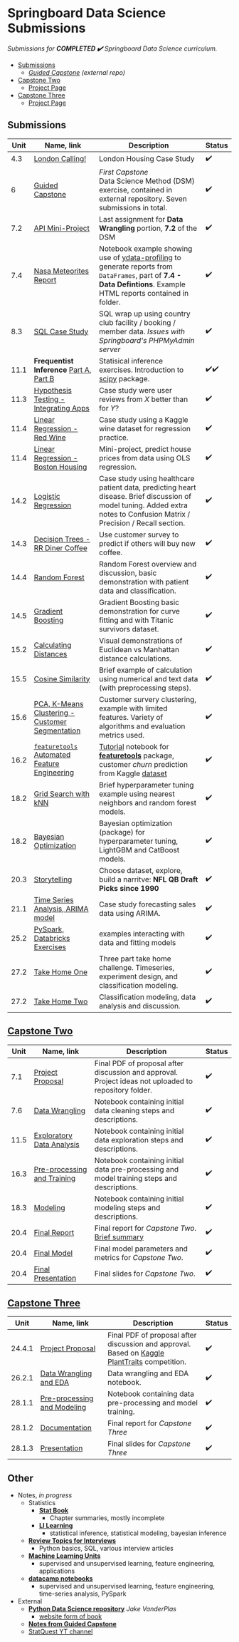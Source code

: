 # Springboard Data Science Submissions

*Submissions for **COMPLETED ✔️** Springboard Data Science curriculum.*

 - [Submissions](#Submissions)
   - *[Guided Capstone](https://github.com/NBPub/DataScienceGuidedCapstone) (external repo)*
 - [Capstone Two](#Capstone-Two)
   - [Project Page](/Capstone%20Two#capstone-two---audl-win-models)
 - [Capstone Three](#Capstone-Three)
   - [Project Page](/Capstone%20Three#planttraits2024-kaggle)

## Submissions

| Unit | Name, link | Description | Status |
|---------|-------|-------|----------|
| 4.3 | [London Calling!](/4.3%20London%20Calling!/Unit%204%20Challenge%20-%20Tier%203.ipynb) | London Housing Case Study  | ✔️ |
| 6 | [Guided Capstone](https://github.com/NBPub/DataScienceGuidedCapstone) | *First Capstone*<br>Data Science Method (DSM) exercise, contained in external repository. Seven submissions in total. | ✔️ |
| 7.2 | [API Mini-Project](/7.2.5%20API%20Mini-Project/api_data_wrangling_mini_project.ipynb) | Last assignment for **Data Wrangling** portion, **7.2** of the DSM | ✔️ |
| 7.4 | [Nasa Meteorites Report](/7.4.2%20Meteorites/meteorites.ipynb) | Notebook example showing use of [ydata-profiling](https://ydata-profiling.ydata.ai/docs/master/pages/getting_started/quickstart.html) to generate reports from `DataFrames`, part of **7.4 - Data Defintions**. Example HTML reports contained in folder. | ✔️ |
| 8.3 | [SQL Case Study](/8.3.3%20SQL%20Case%20Study/SQL_Country_Club.ipynb) | SQL wrap up using country club facility / booking / member data. *Issues with Springboard's PHPMyAdmin server*  | ✔️ |
| 11.1 | **Frequentist Inference** [Part A](/11.1%20Statistical%20Inference/Frequentist%20Inference%20Case%20Study%20-%20Part%20A.ipynb), [Part B](/11.1%20Statistical%20Inference/Frequentist%20Inference%20Case%20Study%20-%20Part%20B.ipynb)  | Statisical inference exercises. Introduction to [scipy](https://docs.scipy.org/doc/scipy/index.html) package.  | ✔️✔️ |
| 11.3 | [Hypothesis Testing - Integrating Apps](/11.3%20Hypothesis%20Testing/Case%20Study_Integrating%20Apps%20-%20Tier%203.ipynb)  | Case study were user reviews from *X* better than for *Y*? | ✔️ |
| 11.4 | [Linear Regression - Red Wine](/11.4%20Modeling_LinReg/Regression%20Case%20Study%20-%20Red%20Wine%20-%20Tier%203.ipynb) | Case study using a Kaggle wine dataset for regression practice.  | ✔️ |
| 11.4 | [Linear Regression - Boston Housing](/11.4%20LinReg_Boston%20Housing/Mini_Project_Linear_Regression.ipynb) | Mini-project, predict house prices from data using OLS regression.  | ✔️ |
| 14.2 | [Logistic Regression](/14.2%20Logistic%20Regression/Logistic%20Regression%20Advanced%20Case%20Study.ipynb) | Case study using healthcare patient data, predicting heart disease. Brief discussion of model tuning. Added extra notes to Confusion Matrix / Precision / Recall section.  | ✔️ |
| 14.3 | [Decision Trees - RR Diner Coffee](/14.3%20Decision%20Trees/Decision%20Tree%20Specialty%20Coffee%20Case%20Study%20-%20Tier%203.ipynb) | Use customer survey to predict if others will buy new coffee.  | ✔️ |
| 14.4 | [Random Forest](/14.4%20Random%20Forest/RandomForest_casestudy_covid19.ipynb) | Random Forest overview and discussion, basic demonstration with patient data and classification.  | ✔️ |
| 14.5 | [Gradient Boosting](/14.5%20Gradient%20Boosting/Gradient%20Boosting%20Case%20Study.ipynb) | Gradient Boosting basic demonstration for curve fitting and with Titanic survivors dataset.  | ✔️ |
| 15.2 | [Calculating Distances](/15.2%20Euclidean%20and%20Manhattan%20Distances/Euclidean_and_Manhattan_Distances_Case_Study.ipynb) | Visual demonstrations of Euclidean vs Manhattan distance calculations. | ✔️ |
| 15.5 | [Cosine Similarity](/15.5%20Cosine%20Similarity/Cosine_Similarity_Case_Study.ipynb) | Brief example of calculation using numerical and text data (with preprocessing steps).  | ✔️ |
| 15.6 | [PCA, K-Means Clustering - Customer Segmentation](/15.6%20PCA_K-Means%20clustering/Clustering%20Case%20Study%20-%20Customer%20Segmentation%20with%20K-Means.ipynb) | Customer survery clustering, example with limited features. Variety of algorithms and evaluation metrics used.  | ✔️ |
| 16.2 | [`featuretools` Automated Feature Engineering](/) | [Tutorial](https://github.com/alteryx/predict-customer-churn/tree/master) notebook for **[featuretools](https://github.com/alteryx/featuretools)** package, customer *churn* prediction from Kaggle [dataset](https://www.kaggle.com/c/kkbox-churn-prediction-challenge/data)  | ✔️ |
| 18.2 | [Grid Search with kNN](/18.2.4%20kNN%20Grid%20Search/GridSearchKNN_Case_Study.ipynb) | Brief hyperparameter tuning example using nearest neighbors and random forest models.  | ✔️ |
| 18.2 | [Bayesian Optimization](/18.2.6%20Bayesian%20Optimization/Bayesian_optimization_case_study.ipynb) | Bayesian optimization (package) for hyperparameter tuning, LightGBM and CatBoost models. | ✔️ |
| 20.3 | [Storytelling](/20.3.2%Dataset%Story/Story.ipynb) | Choose dataset, explore, build a narritve: **NFL QB Draft Picks since 1990** | ✔️ |
| 21.1 | [Time Series Analysis, ARIMA model](/21.1.2%20Time%20Series%20Analysis_CowboyCigarettes/Cowboy%20Cigarettes%20Case%20Study%20-%20Tier%203.ipynb) | Case study forecasting sales data using ARIMA. | ✔️ |
| 25.2 | [PySpark, Databricks Exercises](https://databricks-prod-cloudfront.cloud.databricks.com/public/4027ec902e239c93eaaa8714f173bcfc/3047528175824667/1554603962728198/5866498542742602/latest.html) | examples interacting with data and fitting models | ✔️ |
| 27.2 | [Take Home One](/27.2.2%20Take%20Home%20Challenge/submission.ipynb) | Three part take home challenge. Timeseries, experiment design, and classification modeling. | ✔️ |
| 27.2 | [Take Home Two](/27.2.3%20Take%20Home%20Two/submission.ipynb) | Classification modeling, data analysis and discussion. | ✔️ |


## [Capstone Two](/Capstone%20Two#capstone-two---audl-win-models)

| Unit | Name, link | Description | Status |
|---------|-------|-------|----------|
| 7.1 | [Project Proposal](/Capstone%20Two/7.1_Project%20Proposal.pdf) | Final PDF of proposal after discussion and approval. Project ideas not uploaded to repository folder.  | ✔️ |
| 7.6 | [Data Wrangling](/Capstone%20Two/7.6_Wrangling.ipynb) | Notebook containing initial data cleaning steps and descriptions.  | ✔️ |
| 11.5 | [Exploratory Data Analysis](/Capstone%20Two/11.6_EDA.ipynb) | Notebook containing initial data exploration steps and descriptions.  | ✔️ |
| 16.3 | [Pre-processing and Training](/Capstone%20Two/16.3_Preprocessing-Training.ipynb) | Notebook containing initial data pre-processing and model training steps and descriptions.  | ✔️ |
| 18.3 | [Modeling](/Capstone%20Two/18.3_Modeling.ipynb) | Notebook containing initial modeling steps and descriptions.  | ✔️ |
| 20.4 | [Final Report](/Capstone%20Two/report.pdf) | Final report for *Capstone Two*. [Brief summary](/Capstone%20Two#Overview)  | ✔️ |
| 20.4 | [Final Model](/Capstone%20Two/final_model_info.csv) | Final model parameters and metrics for *Capstone Two*. | ✔️ |
| 20.4 | [Final Presentation](/Capstone%20Two/slides.pdf) | Final slides for *Capstone Two*. | ✔️ |

## [Capstone Three](/Capstone%20Three#planttraits2024-kaggle)

| Unit | Name, link | Description | Status |
|---------|-------|-------|----------|
| 24.4.1 | [Project Proposal](/Capstone%20Three/proposal.pdf) | Final PDF of proposal after discussion and approval. Based on [Kaggle PlantTraits](https://www.kaggle.com/competitions/planttraits2024/overview) competition. | ✔️ |
| 26.2.1 | [Data Wrangling and EDA](/Capstone%20Three/26.2.1%20Data%20Wrangling%20and%20EDA.ipynb) | Data wrangling and EDA notebook.  | ✔️ |
| 28.1.1 | [Pre-processing and Modeling](/Capstone%20Three/28.1.1%20Preprocessing%20and%20Modeling.ipynb) | Notebook containing data pre-processing and model training.  | ✔️ |
| 28.1.2 | [Documentation](/Capstone%20Three/report.pdf) | Final report for *Capstone Three*  | ✔️ |
| 28.1.3 | [Presentation](/Capstone%20Three/slides.pdf) | Final slides for *Capstone Three* | ✔️ |


## Other

 - Notes, *in progress* 
   - Statistics
     - [**Stat Book**](/Notes/Statistics%20Book/)
	   - Chapter summaries, mostly incomplete
	 - [**LI Learning**](/Notes/LI%20Learning/)
	   - statistical inference, statistical modeling, bayesian inference
   - [**Review Topics for Interviews**](/Notes/Interview%20Review/)
     - Python basics, SQL, various interview articles
   - [**Machine Learning Units**](/Notes/Machine%20Learning/)
     - supervised and unsupervised learning, feature engineering, applications
   - [**datacamp notebooks**](/Notes/datacamp%20notebooks/)
     - supervised and unsupervised learning, feature engineering, time-series analysis, PySpark
 - External
   - [**Python Data Science repository**](https://github.com/jakevdp/PythonDataScienceHandbook) *Jake VanderPlas*
     - [website form of book](https://jakevdp.github.io/PythonDataScienceHandbook/)
   - [**Notes from Guided Capstone**](https://github.com/NBPub/DataScienceGuidedCapstone#useful-tidbits)
   - [StatQuest YT channel](https://www.youtube.com/@statquest)

